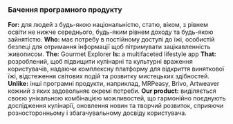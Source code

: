 ### Бачення програмного продукту

**For:** для людей з будь-якою національністю, статю, віком, з рівнем освіти не нижче середнього, будь-яким рівнем доходу та будь-якою зайнятістю.
**Who:** має потребу в постійному доступі до їжі, особистій безпеці для отримання інформації щоб пітримувати зацікавленність живописом.
**The:** Gourmet Explorer
**Is:**  a multifaceted lifestyle app
**That:** розроблений, щоб підвищити кулінарні та культурні враження користувачів, надаючи комплексну платформу для відкриття виняткової їжі, відстеження світових подій та розвитку мистецьких здібностей.
**Unlike:** інші програмні продукти, наприклад, MRPeasy, Brivo, Artweaver кожний з яких задовольняє окремі потреби.
**Our product:** виділяється своєю унікальною комбінацією можливостей, що гармонійно поєднують дослідження кулінарії, оновлення новин та творчий розвиток, сприяючи розносторонньому і збагачувальному досвіду користувача.

